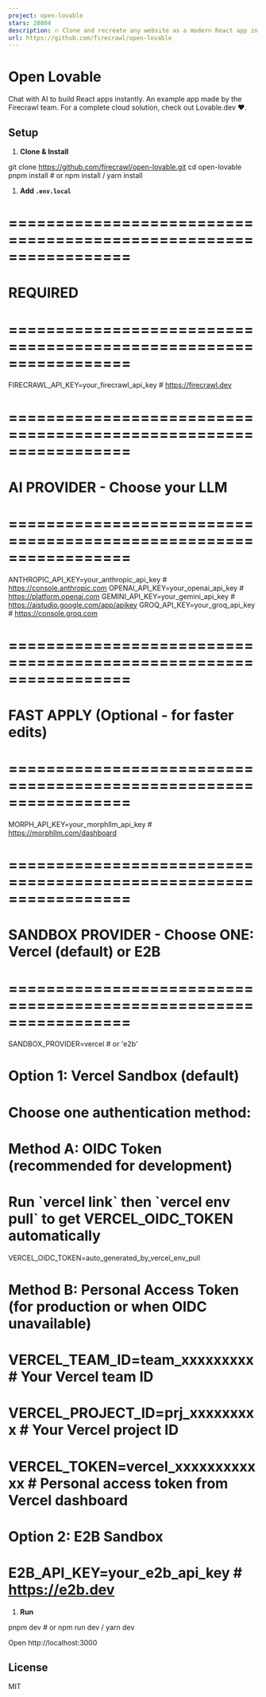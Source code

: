 ```yaml
---
project: open-lovable
stars: 20804
description: 🔥 Clone and recreate any website as a modern React app in seconds
url: https://github.com/firecrawl/open-lovable
---
```


Open Lovable
============

Chat with AI to build React apps instantly. An example app made by the Firecrawl team. For a complete cloud solution, check out Lovable.dev ❤️.

Setup
-----

1.  **Clone & Install**

git clone https://github.com/firecrawl/open-lovable.git
cd open-lovable
pnpm install  # or npm install / yarn install

1.  **Add `.env.local`**

# =================================================================
# REQUIRED
# =================================================================
FIRECRAWL\_API\_KEY\=your\_firecrawl\_api\_key    # https://firecrawl.dev

# =================================================================
# AI PROVIDER - Choose your LLM
# =================================================================
ANTHROPIC\_API\_KEY\=your\_anthropic\_api\_key  # https://console.anthropic.com
OPENAI\_API\_KEY\=your\_openai\_api\_key        # https://platform.openai.com
GEMINI\_API\_KEY\=your\_gemini\_api\_key        # https://aistudio.google.com/app/apikey
GROQ\_API\_KEY\=your\_groq\_api\_key            # https://console.groq.com

# =================================================================
# FAST APPLY (Optional - for faster edits)
# =================================================================
MORPH\_API\_KEY\=your\_morphllm\_api\_key    # https://morphllm.com/dashboard

# =================================================================
# SANDBOX PROVIDER - Choose ONE: Vercel (default) or E2B
# =================================================================
SANDBOX\_PROVIDER\=vercel  # or 'e2b'

# Option 1: Vercel Sandbox (default)
# Choose one authentication method:

# Method A: OIDC Token (recommended for development)
# Run \`vercel link\` then \`vercel env pull\` to get VERCEL\_OIDC\_TOKEN automatically
VERCEL\_OIDC\_TOKEN\=auto\_generated\_by\_vercel\_env\_pull

# Method B: Personal Access Token (for production or when OIDC unavailable)
# VERCEL\_TEAM\_ID=team\_xxxxxxxxx      # Your Vercel team ID 
# VERCEL\_PROJECT\_ID=prj\_xxxxxxxxx    # Your Vercel project ID
# VERCEL\_TOKEN=vercel\_xxxxxxxxxxxx   # Personal access token from Vercel dashboard

# Option 2: E2B Sandbox
# E2B\_API\_KEY=your\_e2b\_api\_key      # https://e2b.dev

1.  **Run**

pnpm dev  # or npm run dev / yarn dev

Open http://localhost:3000

License
-------

MIT
